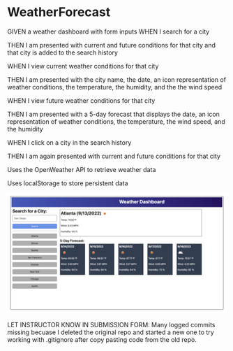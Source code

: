 # WeatherForecast

GIVEN a weather dashboard with form inputs
WHEN I search for a city

THEN I am presented with current and future conditions for that city and that city is added to the search history

WHEN I view current weather conditions for that city

THEN I am presented with the city name, the date, an icon representation of 
weather conditions, the temperature, the humidity, and the the wind speed

WHEN I view future weather conditions for that city

THEN I am presented with a 5-day forecast that displays the date, an icon representation of weather conditions, the temperature, the wind speed, and the humidity

WHEN I click on a city in the search history

THEN I am again presented with current and future conditions for that city

Uses the OpenWeather API to retrieve weather data

Uses localStorage to store persistent data


![](assets/images/mockup.png)

LET INSTRUCTOR KNOW IN SUBMISSION FORM:
Many logged commits missing becuase I deleted the original repo and started a new one to try working with .gitignore after copy pasting code from the old repo.